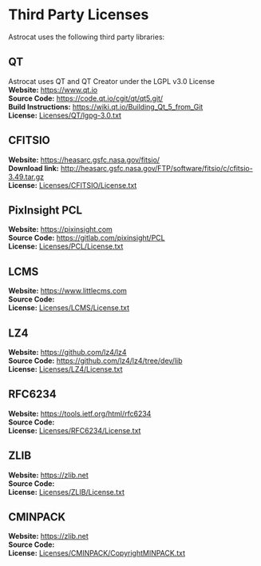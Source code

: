 # Third Party Licenses  
Astrocat uses the following third party libraries:  

## QT
Astrocat uses QT and QT Creator under the LGPL v3.0 License  
**Website:** https://www.qt.io  
**Source Code:** https://code.qt.io/cgit/qt/qt5.git/  
**Build Instructions:** https://wiki.qt.io/Building_Qt_5_from_Git  
**License:** [Licenses/QT/lgpg-3.0.txt](AstrocatApp/external/Licenses/QT/lgpg-3.0.txt)

## CFITSIO  
**Website:** https://heasarc.gsfc.nasa.gov/fitsio/  
**Download link:** http://heasarc.gsfc.nasa.gov/FTP/software/fitsio/c/cfitsio-3.49.tar.gz  
**License:** [Licenses/CFITSIO/License.txt](AstrocatApp/external/Licenses/CFITSIO/License.txt)  

## PixInsight PCL  
**Website:** https://pixinsight.com  
**Source Code:** https://gitlab.com/pixinsight/PCL  
**License:** [Licenses/PCL/License.txt](AstrocatApp/external/Licenses/PCL/License.txt)  

## LCMS  
**Website:** https://www.littlecms.com  
**Source Code:**   
**License:** [Licenses/LCMS/License.txt](AstrocatApp/external/Licenses/LCMS/COPYING)    

## LZ4  
**Website:** https://github.com/lz4/lz4  
**Source Code:** https://github.com/lz4/lz4/tree/dev/lib  
**License:** [Licenses/LZ4/License.txt](AstrocatApp/external/Licenses/LZ4/LICENSE)  

## RFC6234  
**Website:** https://tools.ietf.org/html/rfc6234  
**Source Code:**   
**License:** [Licenses/RFC6234/License.txt](AstrocatApp/external/Licenses/RFC6234/LICENSE.txt)  

## ZLIB  
**Website:** https://zlib.net  
**Source Code:**   
**License:** [Licenses/ZLIB/License.txt](AstrocatApp/external/Licenses/ZLIB/License.txt)  

## CMINPACK  
**Website:** https://zlib.net  
**Source Code:**   
**License:** [Licenses/CMINPACK/CopyrightMINPACK.txt](AstrocatApp/external/Licenses/CMINPACKCopyrightMINPACK.txt)  
